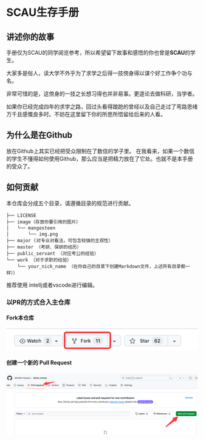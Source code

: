 # SCAU生存手册
## 讲述你的故事
手册仅为SCAU的同学阅览参考，所以希望留下故事和感悟的你也曾是**SCAU**的学生。

大家多是俗人，读大学不外乎为了求学之后得一技傍身得以谋个好工作争个功与名。

非常可惜的是，这傍身的一技之长想习得也并非易事。更遑论去做科研，当学者。

如果你已经完成四年的求学之路，回过头看得踉跄的曾经以及自己走过了弯路思绪万千且感慨良多时。不妨在这里留下你的所思所悟留给后来的人看。
## 为什么是在Github
放在Github上其实已经把受众限制在了数信的学子里。
在我看来，如果一个数信的学生不懂得如何使用Github，那么应当是把精力放在了它处。也就不是本手册的受众了。
## 如何贡献
本仓库会分成五个目录，请遵循目录的规范进行贡献。
```
├── LICENSE
├── image（存放你要引用的图片）
│   └── mangosteen
│       └── img.png
├── major (对专业对看法，可包含较强的主观性）
├── master （考研、保研的经历）
├── public_servant （对应考公的经验）
└── work （对于求职的经验）
    └── your_nick_name （在你自己的目录下创建Markdown文件，上述所有目录都一样））
```
推荐使用 intellj或者vscode进行编辑。
### 以PR的方式合入主仓库
#### Fork本仓库
![img.png](image/mangosteen/img.png)
#### 创建一个新的 Pull Request
![img.png](image/mangosteen/new_pr.png)
#### 
